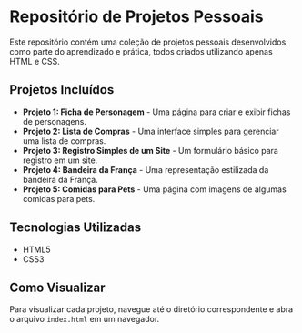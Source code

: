 # Repositório de Projetos Pessoais

Este repositório contém uma coleção de projetos pessoais desenvolvidos como parte do aprendizado e prática, todos criados utilizando apenas HTML e CSS.

## Projetos Incluídos
- **Projeto 1: Ficha de Personagem** - Uma página para criar e exibir fichas de personagens.
- **Projeto 2: Lista de Compras** - Uma interface simples para gerenciar uma lista de compras.
- **Projeto 3: Registro Simples de um Site** - Um formulário básico para registro em um site.
- **Projeto 4: Bandeira da França** - Uma representação estilizada da bandeira da França.
- **Projeto 5: Comidas para Pets** - Uma página com imagens de algumas comidas para pets.

## Tecnologias Utilizadas
- HTML5
- CSS3

## Como Visualizar
Para visualizar cada projeto, navegue até o diretório correspondente e abra o arquivo `index.html` em um navegador.
